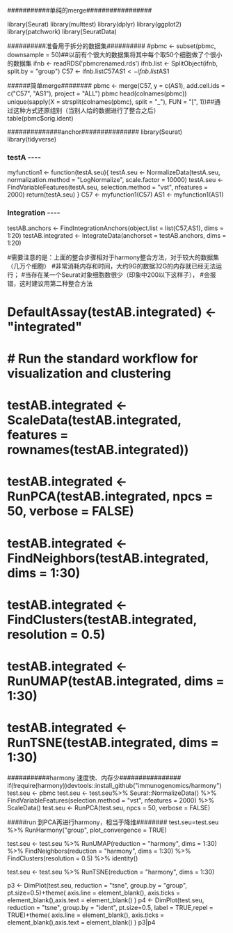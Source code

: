 ###########单纯的merge#################

library(Seurat)
library(multtest)
library(dplyr)
library(ggplot2)
library(patchwork)
library(SeuratData)

##########准备用于拆分的数据集##########
#pbmc <- subset(pbmc, downsample = 50)##以前有个很大的数据集将其中每个取50个细胞做了个很小的数据集
ifnb <- readRDS('pbmcrenamed.rds')
ifnb.list <- SplitObject(ifnb, split.by = "group")
C57 <- ifnb.list$C57
AS1 <- ifnb.list$AS1


######简单merge########
pbmc <- merge(C57, y = c(AS1), add.cell.ids = c("C57", "AS1"), project = "ALL")
pbmc
head(colnames(pbmc))
unique(sapply(X = strsplit(colnames(pbmc), split = "_"), FUN = "[", 1))##通过这种方式还原组别（当别人给的数据进行了整合之后）
table(pbmc$orig.ident)


##############anchor###############
library(Seurat)
library(tidyverse)
### testA ----
myfunction1 <- function(testA.seu){
  testA.seu <- NormalizeData(testA.seu, normalization.method = "LogNormalize", scale.factor = 10000)
testA.seu <- FindVariableFeatures(testA.seu, selection.method = "vst", nfeatures = 2000)
return(testA.seu)
}
C57 <- myfunction1(C57)
AS1 <- myfunction1(AS1)

### Integration ----
testAB.anchors <- FindIntegrationAnchors(object.list = list(C57,AS1), dims = 1:20)
testAB.integrated <- IntegrateData(anchorset = testAB.anchors, dims = 1:20)

#需要注意的是：上面的整合步骤相对于harmony整合方法，对于较大的数据集（几万个细胞）
#非常消耗内存和时间，大约9G的数据32G的内存就已经无法运行；
#当存在某一个Seurat对象细胞数很少（印象中200以下这样子），
#会报错，这时建议用第二种整合方法

# DefaultAssay(testAB.integrated) <- "integrated"
# # Run the standard workflow for visualization and clustering
# testAB.integrated <- ScaleData(testAB.integrated, features = rownames(testAB.integrated))
# testAB.integrated <- RunPCA(testAB.integrated, npcs = 50, verbose = FALSE)
# testAB.integrated <- FindNeighbors(testAB.integrated, dims = 1:30)
# testAB.integrated <- FindClusters(testAB.integrated, resolution = 0.5)
# testAB.integrated <- RunUMAP(testAB.integrated, dims = 1:30)
# testAB.integrated <- RunTSNE(testAB.integrated, dims = 1:30)



###########harmony 速度快、内存少################
if(!require(harmony))devtools::install_github("immunogenomics/harmony")
test.seu <- pbmc
test.seu <-  test.seu%>%
  Seurat::NormalizeData() %>%
  FindVariableFeatures(selection.method = "vst", nfeatures = 2000) %>% 
  ScaleData()
test.seu <- RunPCA(test.seu, npcs = 50, verbose = FALSE)


#####run 到PCA再进行harmony，相当于降维########
test.seu=test.seu %>% RunHarmony("group", plot_convergence = TRUE)

test.seu <- test.seu %>% 
  RunUMAP(reduction = "harmony", dims = 1:30) %>% 
  FindNeighbors(reduction = "harmony", dims = 1:30) %>% 
  FindClusters(resolution = 0.5) %>% 
  identity()

test.seu <- test.seu %>% 
  RunTSNE(reduction = "harmony", dims = 1:30)
  
  p3 <- DimPlot(test.seu, reduction = "tsne", group.by = "group", pt.size=0.5)+theme(
  axis.line = element_blank(),
  axis.ticks = element_blank(),axis.text = element_blank()
)
p4 <- DimPlot(test.seu, reduction = "tsne", group.by = "ident",   pt.size=0.5, label = TRUE,repel = TRUE)+theme(
  axis.line = element_blank(),
  axis.ticks = element_blank(),axis.text = element_blank()
)
p3|p4


